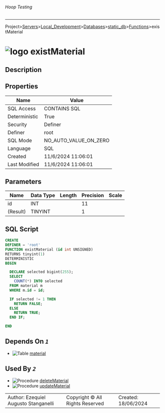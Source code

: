 ###### Hoop Testing
___
Project>[Servers](../../../../Servers.md)>[Local_Development](../../../Local_Development.md)>[Databases](../../Databases.md)>[static_db](../static_db.md)>[Functions](Functions.md)>existMaterial


# ![logo](../../../../../Images/function64.svg) existMaterial

## <a name="#Description"></a>Description
> 
## <a name="#Properties"></a>Properties
|Name|Value|
|---|---|
|SQL Access|CONTAINS SQL|
|Deterministic|True|
|Security|Definer|
|Definer|root|
|SQL Mode|NO_AUTO_VALUE_ON_ZERO|
|Language|SQL|
|Created|11/6/2024 11:06:01|
|Last Modified|11/6/2024 11:06:01|


## <a name="#Parameters"></a>Parameters
|Name|Data Type|Length|Precision|Scale|
|---|---|---|---|---|
|id|INT||11||
|(Result)|TINYINT||1||

## <a name="#SqlScript"></a>SQL Script
```SQL
CREATE
DEFINER = 'root'
FUNCTION existMaterial (id int UNSIGNED)
RETURNS tinyint(1)
DETERMINISTIC
BEGIN

  DECLARE selected bigint(255);
  SELECT
    COUNT(*) INTO selected
  FROM material m
  WHERE m.id = id;

  IF selected != 1 THEN
    RETURN FALSE;
  ELSE
    RETURN TRUE;
  END IF;

END
```

## <a name="#DependsOn"></a>Depends On _`1`_
- ![Table](../../../../../Images/table.svg) [material](../Tables/material.md)


## <a name="#UsedBy"></a>Used By _`2`_
- ![Procedure](../../../../../Images/procedure.svg) [deleteMaterial](../Procedures/deleteMaterial.md)
- ![Procedure](../../../../../Images/procedure.svg) [updateMaterial](../Procedures/updateMaterial.md)


||||
|---|---|---|
|Author: Ezequiel Augusto Stanganelli|Copyright © All Rights Reserved|Created: 18/06/2024|